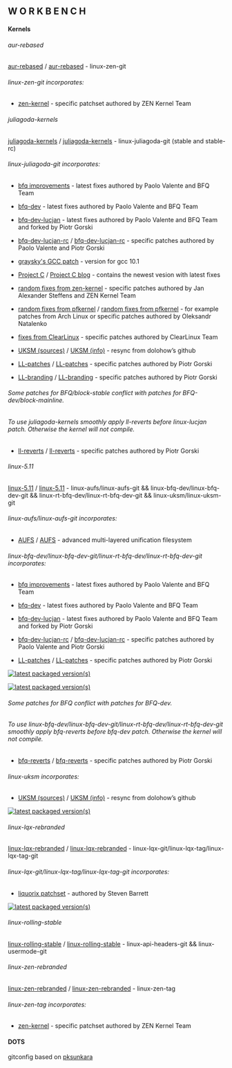 ## W O R K B E N C H

#### Kernels

###### aur-rebased

[aur-rebased](https://github.com/sirlucjan/workbench/tree/master/aur-rebased) / [aur-rebased](https://gitlab.com/sirlucjan/workbench/tree/master/aur-rebased) - linux-zen-git

###### linux-zen-git incorporates:

* [zen-kernel](https://github.com/zen-kernel/zen-kernel/tree/5.10/master) - specific patchset authored by ZEN Kernel Team

###### juliagoda-kernels

[juliagoda-kernels](https://github.com/sirlucjan/workbench/tree/master/juliagoda-kernels) / [juliagoda-kernels](https://gitlab.com/sirlucjan/workbench/tree/master/juliagoda-kernels) - linux-juliagoda-git (stable and stable-rc)

###### linux-juliagoda-git incorporates:

* [bfq improvements](https://groups.google.com/forum/#!forum/bfq-iosched) - latest fixes authored by Paolo Valente and BFQ Team

* [bfq-dev](https://github.com/Algodev-github/bfq-mq/tree/dev-bfq-on-5.6) - latest fixes authored by Paolo Valente and BFQ Team

* [bfq-dev-lucjan](https://github.com/sirlucjan/bfq-mq-lucjan/tree/dev-bfq-on-5.6-lucjan) - latest fixes authored by Paolo Valente and BFQ Team and forked by Piotr Gorski

* [bfq-dev-lucjan-rc](https://github.com/sirlucjan/kernel-patches/tree/master/5.10/bfq-dev-lucjan) / [bfq-dev-lucjan-rc](https://gitlab.com/sirlucjan/kernel-patches/tree/master/5.10/bfq-dev-lucjan) - specific patches authored by Paolo Valente and Piotr Gorski
 
* [graysky's GCC patch](https://github.com/graysky2/kernel_gcc_patch) - version for gcc 10.1

* [Project C](https://gitlab.com/alfredchen/linux-prjc/tree/linux-5.10.y-prjc) / [Project C blog](http://cchalpha.blogspot.com) - contains the newest vesion with latest fixes

* [random fixes from zen-kernel](https://github.com/zen-kernel/zen-kernel/tree/5.10/master) - specific patches authored by Jan Alexander Steffens and ZEN Kernel Team

* [random fixes from pfkernel](https://github.com/pfactum/pf-kernel/tree/pf-5.10) / [random fixes from pfkernel](https://gitlab.com/post-factum/pf-kernel/tree/pf-5.10) - for example patches from Arch Linux or specific patches authored by Oleksandr Natalenko

* [fixes from ClearLinux](https://github.com/clearlinux-pkgs/linux) - specific patches authored by ClearLinux Team

* [UKSM (sources)](https://github.com/dolohow/uksm) / [UKSM (info)](https://www.usenix.org/sites/default/files/conference/protected-files/fast18_slides_xia.pdf) - resync from dolohow’s github

* [LL-patches](https://github.com/sirlucjan/kernel-patches/tree/master/5.10/ll-patches) / [LL-patches](https://gitlab.com/sirlucjan/kernel-patches/tree/master/5.10/ll-patches) - specific patches authored by Piotr Gorski

* [LL-branding](https://github.com/sirlucjan/kernel-patches/tree/master/5.10/ll-branding) / [LL-branding](https://gitlab.com/sirlucjan/kernel-patches/tree/master/5.10/ll-branding) - specific patches authored by Piotr Gorski

###### Some patches for BFQ/block-stable conflict with patches for BFQ-dev/block-mainline.

###### To use juliagoda-kernels smoothly apply ll-reverts before linux-lucjan patch. Otherwise the kernel will not compile.

* [ll-reverts](https://github.com/sirlucjan/kernel-patches/tree/master/5.10-dev/ll-reverts) / [ll-reverts](https://gitlab.com/sirlucjan/kernel-patches/tree/master/5.10-dev/ll-reverts) - specific patches authored by Piotr Gorski

######  linux-5.11

[linux-5.11](https://github.com/sirlucjan/workbench/tree/master/linux-5.11) / [linux-5.11](https://gitlab.com/sirlucjan/workbench/tree/master/linux-5.11) - linux-aufs/linux-aufs-git && linux-bfq-dev/linux-bfq-dev-git && linux-rt-bfq-dev/linux-rt-bfq-dev-git && linux-uksm/linux-uksm-git

###### linux-aufs/linux-aufs-git incorporates:

* [AUFS](https://github.com/sfjro/aufs5-standalone/tree/aufs5.x-rcN) / [AUFS](http://aufs.sourceforge.net) - advanced multi-layered unification filesystem

###### linux-bfq-dev/linux-bfq-dev-git/linux-rt-bfq-dev/linux-rt-bfq-dev-git incorporates:

* [bfq improvements](https://groups.google.com/forum/#!forum/bfq-iosched) - latest fixes authored by Paolo Valente and BFQ Team

* [bfq-dev](https://github.com/Algodev-github/bfq-mq/tree/dev-bfq-on-5.6) - latest fixes authored by Paolo Valente and BFQ Team

* [bfq-dev-lucjan](https://github.com/sirlucjan/bfq-mq-lucjan/tree/dev-bfq-on-5.6-lucjan) - latest fixes authored by Paolo Valente and BFQ Team and forked by Piotr Gorski

* [bfq-dev-lucjan-rc](https://github.com/sirlucjan/kernel-patches/tree/master/5.11/bfq-dev-lucjan) / [bfq-dev-lucjan-rc](https://gitlab.com/sirlucjan/kernel-patches/tree/master/5.11/bfq-dev-lucjan) - specific patches authored by Paolo Valente and Piotr Gorski

* [LL-patches](https://github.com/sirlucjan/kernel-patches/tree/master/5.11/ll-patches) / [LL-patches](https://gitlab.com/sirlucjan/kernel-patches/tree/master/5.11/ll-patches) - specific patches authored by Piotr Gorski

[![latest packaged version(s)](https://repology.org/badge/latest-versions/linux-bfq-dev.svg)](https://repology.org/project/linux-bfq-dev/versions)

[![latest packaged version(s)](https://repology.org/badge/latest-versions/linux-rt-bfq-dev.svg)](https://repology.org/project/linux-rt-bfq-dev/versions)

###### Some patches for BFQ conflict with patches for BFQ-dev.

###### To use linux-bfq-dev/linux-bfq-dev-git/linux-rt-bfq-dev/linux-rt-bfq-dev-git smoothly apply bfq-reverts before bfq-dev patch. Otherwise the kernel will not compile.

* [bfq-reverts](https://github.com/sirlucjan/kernel-patches/tree/master/5.11/bfq-reverts-all) / [bfq-reverts](https://gitlab.com/sirlucjan/kernel-patches/tree/master/5.11/bfq-reverts-all) - specific patches authored by Piotr Gorski

###### linux-uksm incorporates:

* [UKSM (sources)](https://github.com/dolohow/uksm) / [UKSM (info)](https://www.usenix.org/sites/default/files/conference/protected-files/fast18_slides_xia.pdf) - resync from dolohow’s github

[![latest packaged version(s)](https://repology.org/badge/latest-versions/linux-uksm.svg)](https://repology.org/project/linux-uksm/versions)

######  linux-lqx-rebranded

[linux-lqx-rebranded](https://github.com/sirlucjan/workbench/tree/master/linux-lqx-rebranded) / [linux-lqx-rebranded](https://gitlab.com/sirlucjan/workbench/tree/master/linux-lqx-rebranded) - linux-lqx-git/linux-lqx-tag/linux-lqx-tag-git

###### linux-lqx-git/linux-lqx-tag/linux-lqx-tag-git incorporates:

* [liquorix patchset](https://github.com/damentz/liquorix-package/tree/5.10/master) - authored by Steven Barrett

[![latest packaged version(s)](https://repology.org/badge/latest-versions/linux-lqx.svg)](https://repology.org/project/linux-lqx/versions)

###### linux-rolling-stable

[linux-rolling-stable](https://github.com/sirlucjan/workbench/tree/master/linux-rolling-stable) / [linux-rolling-stable](https://gitlab.com/sirlucjan/workbench/tree/master/linux-rolling-stable) - linux-api-headers-git && linux-usermode-git

###### linux-zen-rebranded

[linux-zen-rebranded](https://github.com/sirlucjan/workbench/tree/master/linux-zen-rebranded) / [linux-zen-rebranded](https://gitlab.com/sirlucjan/workbench/tree/master/linux-zen-rebranded) - linux-zen-tag

###### linux-zen-tag incorporates:

* [zen-kernel](https://github.com/zen-kernel/zen-kernel/tree/5.10/master) - specific patchset authored by ZEN Kernel Team

#### DOTS

gitconfig based on [pksunkara](https://gist.github.com/pksunkara/988716)
